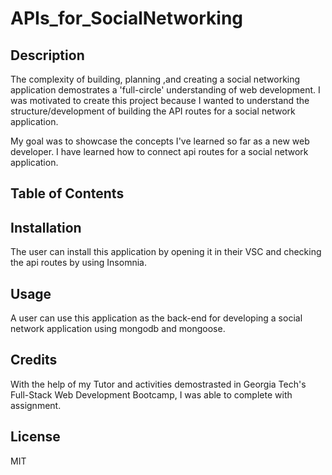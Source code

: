 # APIs_for_SocialNetworking



## Description
The complexity of building, planning ,and creating a social networking application  demostrates a 'full-circle' understanding of web development. I was motivated to create this project because I wanted to understand the structure/development of building the API routes for a social network application.

My goal was to showcase the concepts I've learned so far as a new web developer.
I have learned how to connect api routes for a social network application.

## Table of Contents

## Installation
The user can install this application by opening it in their VSC and checking the api routes by using Insomnia.

## Usage
A user can use this application as the back-end for developing a social network application using mongodb and mongoose. 

## Credits
With the help of my Tutor and activities demostrasted in Georgia Tech's Full-Stack Web Development Bootcamp, I was able to complete with assignment. 

## License
MIT